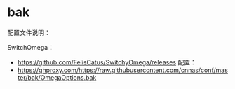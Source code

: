# bak

配置文件说明：


SwitchOmega：
- https://github.com/FelisCatus/SwitchyOmega/releases
配置：
- https://ghproxy.com/https://raw.githubusercontent.com/cnnas/conf/master/bak/OmegaOptions.bak
